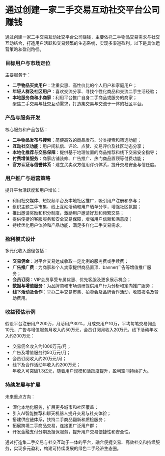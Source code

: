 # 通过创建一家二手交易互动社交平台公司赚钱
通过创建一家二手交易互动社交平台公司赚钱，主要依托二手物品交易需求与社交互动结合，打造用户活跃和交易频繁的生态系统，实现多渠道盈利。以下是具体运营策略和盈利路径。

### 目标用户与市场定位  
主要服务于：  
* **二手物品买卖用户**：注重实惠、高性价比的个人用户和家庭用户；  
* **年轻人群及社区用户**：喜欢交流分享、寻找个性化商品和交流二手生活经验；  
* **本地服务商和小商家**：利用平台推广自身二手商品或服务的商家；  
聚焦二手交易与社交互动需求，打造集交易与交流于一体的社区平台。

### 产品与服务开发  
核心服务和产品包括：  
* **二手物品发布与搜索**：简便高效的商品发布、分类搜索和筛选功能；  
* **互动社交功能**：用户间私信、评论、点赞、交易评价及社区动态分享；  
* **本地化推荐与交易保障**：提供基于地理位置的商品推荐和线下交易安全指导；  
* **付费增值服务**：商家店铺装修、广告推广、热门商品置顶等付费功能；  
* **官方认证与信誉体系**：建立买卖双方信用评价体系，提升交易安全与信任度。  

### 用户推广与运营策略  
提升平台活跃度和用户增长：  
* 利用社交媒体、短视频平台及本地社区推广，吸引用户注册和参与；  
* 组织主题二手市集、线上互动活动和用户晒单分享，增强社区氛围；  
* 推出邀请奖励和积分制度，激励用户邀请好友和频繁交易；  
* 提供便捷的客服服务和安全交易保障，增强用户信赖和满意度；  
* 持续优化用户体验和产品功能，满足多样化二手交易需求。  

### 盈利模式设计  
多元化收入途径包括：  
* **交易佣金**：对平台交易达成收取一定比例的服务费或手续费；  
* **广告推广费**：为商家和个人卖家提供商品置顶、banner广告等增值推广服务；  
* **会员订阅**：VIP会员享受专属优惠、优先客服及更多展示机会；  
* **数据与增值服务**：为品牌商和市场调研提供用户行为分析和定向推广服务；  
* **线下活动及合作**：举办二手交易市集、拍卖会及品牌合作活动，收取报名及赞助费用。  

### 收益预估示例  
假设平台注册用户200万，月活用户30%，月成交用户10万，平均每笔交易佣金10元，广告与增值服务月收入约50万元，会员订阅月收入20万元，线下活动年收入约200万元：  
* 交易佣金收入约1000万元/月；  
* 广告及增值服务约50万元/月；  
* 会员订阅收入约20万元/月；  
* 线下及合作活动年收入约200万元；  
年收入可突破1.3亿元，随着用户规模和活跃度提升，盈利空间持续扩大。  

### 持续发展与扩展  
未来重点方向：  
* 深化本地化服务，扩展更多城市和社区覆盖；  
* 引入AI智能推荐和聊天机器人提升交易与社交体验；  
* 搭建供应链体系，扶持二手商品翻新和质检服务；  
* 拓展跨境二手商品交易，连接更广泛用户群；  
* 开发金融支付分期及担保服务，提升用户交易便捷性和安全性。  

通过打造集二手交易与社交互动于一体的平台，融合便捷交易、高效社交和持续服务，实现多元盈利，构建可持续发展的绿色二手经济生态圈。
